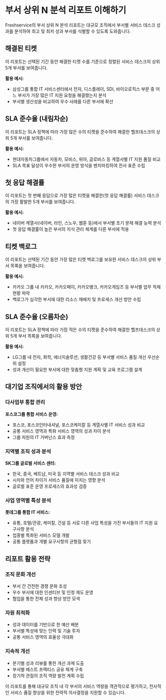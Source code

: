 # 부서 상위 N 분석 리포트 이해하기

Freshservice의 부서 상위 N 분석 리포트는 대규모 조직에서 부서별 서비스 데스크 성과를 분석하여 최고 및 최저 성과 부서를 식별할 수 있도록 도와줍니다.

## 해결된 티켓

이 리포트는 선택된 기간 동안 해결한 티켓 수를 기준으로 정렬된 서비스 데스크의 상위 5개 부서를 보여줍니다.

**활용 예시:**
- 삼성그룹 통합 IT 서비스센터에서 전자, 디스플레이, SDI, 바이오로직스 부문 중 어느 부서가 가장 많은 IT 지원 요청을 해결했는지 분석
- 부서별 생산성을 비교하여 우수 사례를 다른 부서에 확산

## SLA 준수율 (내림차순)

이 리포트는 SLA 정책에 따라 가장 많은 수의 티켓을 준수하여 해결한 헬프데스크의 상위 5개 부서를 보여줍니다.

**활용 예시:**
- 현대자동차그룹에서 자동차, 모비스, 위아, 글로비스 등 계열사별 IT 지원 품질 비교
- SLA 목표 달성이 우수한 부서의 운영 방식을 벤치마킹하여 전사 표준 수립

## 첫 응답 해결률

이 리포트는 첫 번째 응답으로 가장 많은 티켓을 해결한(첫 응답 해결률) 서비스 데스크의 가장 활발한 5개 부서를 보여줍니다.

**활용 예시:**
- 네이버 계열사(네이버, 라인, 스노우, 웹툰 등)에서 부서별 초기 문제 해결 능력 분석
- 첫 응답 해결률이 높은 부서의 지식 관리 체계를 다른 부서에 적용

## 티켓 백로그

이 리포트는 선택된 기간 동안 가장 많은 티켓 백로그를 보유한 서비스 데스크의 상위 부서 목록을 보여줍니다.

**활용 예시:**
- 카카오 그룹 내 카카오, 카카오페이, 카카오뱅크, 카카오게임즈 등 부서별 업무 적체 현황 파악
- 백로그가 심각한 부서에 대한 리소스 재배치 및 프로세스 개선 방안 수립

## SLA 준수율 (오름차순)

이 리포트는 SLA 정책에 따라 가장 적은 수의 티켓을 준수하여 해결한 헬프데스크의 상위 5개 부서 목록을 보여줍니다.

**활용 예시:**
- LG그룹 내 전자, 화학, 에너지솔루션, 생활건강 등 부서별 서비스 품질 개선 우선순위 설정
- 성과 개선이 필요한 부서에 대한 맞춤형 지원 계획 및 교육 프로그램 설계

## 대기업 조직에서의 활용 방안

### 다사업부 통합 관리
**포스코그룹 통합 서비스 운영:**
- 포스코, 포스코인터내셔널, 포스코케미칼 등 계열사별 IT 서비스 성과 비교
- 공통 서비스 영역과 특화 서비스 영역의 성과 차이 분석
- 그룹 차원의 IT 거버넌스 효과 측정

### 지역별 조직 성과 분석
**SK그룹 글로벌 서비스 센터:**
- 한국, 중국, 베트남, 미국 등 지역별 서비스 데스크 성과 비교
- 시차와 언어 차이가 서비스 품질에 미치는 영향 분석
- 글로벌 표준 운영 프로세스의 효과성 검증

### 사업 영역별 특성 분석
**롯데그룹 통합 IT 서비스:**
- 유통, 호텔/관광, 케미칼, 건설 등 서로 다른 사업 특성을 가진 부서들의 IT 지원 요구사항 분석
- 업종별 특화된 서비스 모델 개발
- 공통 플랫폼과 개별 요구사항의 균형점 찾기

## 리포트 활용 전략

### 조직 문화 개선
- 부서 간 건전한 경쟁 문화 조성
- 우수 부서에 대한 인센티브 및 인정 제도 운영
- 협업을 통한 전체 성과 향상 방안 모색

### 자원 최적화
- 성과 데이터를 기반으로 한 예산 배분
- 부서별 특성에 맞는 인력 및 기술 투자
- 공통 서비스 영역의 효율성 극대화

### 지속적 개선
- 분기별 성과 리뷰를 통한 개선 과제 도출
- 부서별 베스트 프랙티스 공유 체계 구축
- 장기적 관점의 조직 역량 발전 계획 수립

이 리포트를 통해 대규모 조직 내 각 부서의 서비스 역량을 객관적으로 평가하고, 전사적인 서비스 품질 향상을 위한 전략적 의사결정을 지원할 수 있습니다.